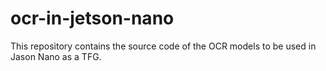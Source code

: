 # ocr-in-jetson-nano
This repository contains the source code of the OCR models to be used in Jason Nano as a TFG.
